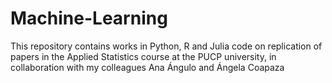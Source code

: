 # Machine-Learning
This repository contains works in Python, R and Julia code on replication of papers in the Applied Statistics course at the PUCP university, in collaboration with my colleagues Ana Ángulo and Ángela Coapaza
